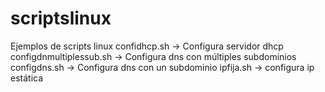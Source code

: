 # scriptslinux
Ejemplos de scripts linux
confidhcp.sh -> Configura servidor dhcp
configdnmultiplessub.sh -> Configura dns con múltiples subdominios
configdns.sh -> Configura dns con un subdominio
ipfija.sh -> configura ip estática
